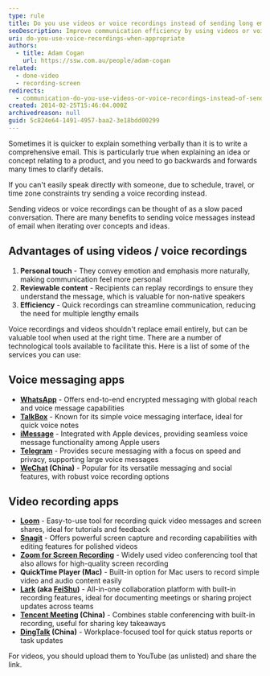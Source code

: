```yaml
---
type: rule
title: Do you use videos or voice recordings instead of sending long emails?
seoDescription: Improve communication efficiency by using videos or voice recordings instead of long emails—ideal for clarifying ideas quickly and engaging your team.
uri: do-you-use-voice-recordings-when-appropriate
authors:
  - title: Adam Cogan
    url: https://ssw.com.au/people/adam-cogan
related:
  - done-video
  - recording-screen
redirects:
  - communication-do-you-use-videos-or-voice-recordings-instead-of-sending-long-emails
created: 2014-02-25T15:46:04.000Z
archivedreason: null
guid: 5c824e64-1491-4957-baa2-3e18bdd00299
---
```

Sometimes it is quicker to explain something verbally than it is to write a comprehensive email. This is particularly true when explaining an idea or concept relating to a product, and you need to go backwards and forwards many times to clarify details. 

If you can't easily speak directly with someone, due to schedule, travel, or time zone constraints try sending a voice recording instead.

<!--endintro-->

Sending videos or voice recordings can be thought of as a slow paced conversation. There are many benefits to sending voice messages instead of email when iterating over concepts and ideas.

## Advantages of using videos / voice recordings

1. **Personal touch** - They convey emotion and emphasis more naturally, making communication feel more personal
2. **Reviewable content** - Recipients can replay recordings to ensure they understand the message, which is valuable for non-native speakers
3. **Efficiency** - Quick recordings can streamline communication, reducing the need for multiple lengthy emails

Voice recordings and videos shouldn't replace email entirely, but can be valuable tool when used at the right time. There are a number of technological tools available to facilitate this. Here is a list of some of the services you can use:

## Voice messaging apps

* **[WhatsApp](https://www.whatsapp.com/)** - Offers end-to-end encrypted messaging with global reach and voice message capabilities
* **[TalkBox](https://talkbox.app/)** - Known for its simple voice messaging interface, ideal for quick voice notes
* **[iMessage](https://www.imore.com/how-share-location-contacts-and-more-imessages-iphone-or-ipad)** - Integrated with Apple devices, providing seamless voice message functionality among Apple users
* **[Telegram](https://telegram.org/)** - Provides secure messaging with a focus on speed and privacy, supporting large voice messages
* **[WeChat](https://weixin.qq.com/) (China)** - Popular for its versatile messaging and social features, with robust voice recording options

## Video recording apps

* **[Loom](https://www.loom.com/)** - Easy-to-use tool for recording quick video messages and screen shares, ideal for tutorials and feedback
* **[Snagit](https://www.techsmith.com/snagit/)** - Offers powerful screen capture and recording capabilities with editing features for polished videos
* **[Zoom for Screen Recording](https://www.zoom.com/en/products/screen-recorder/features/screen-recording/)** - Widely used video conferencing tool that also allows for high-quality screen recording
* **QuickTime Player (Mac)** - Built-in option for Mac users to record simple video and audio content easily
* **[Lark](https://www.larksuite.com/en_sg/) (aka [FeiShu](https://www.feishu.cn/))** - All-in-one collaboration platform with built-in recording features, ideal for documenting meetings or sharing project updates across teams
* **[Tencent Meeting](https://meeting.tencent.com/) (China)** - Combines stable conferencing with built-in recording, useful for sharing key takeaways
* **[DingTalk](https://www.dingtalk.com/en) (China)** - Workplace-focused tool for quick status reports or task updates

For videos, you should upload them to YouTube (as unlisted) and share the link.
